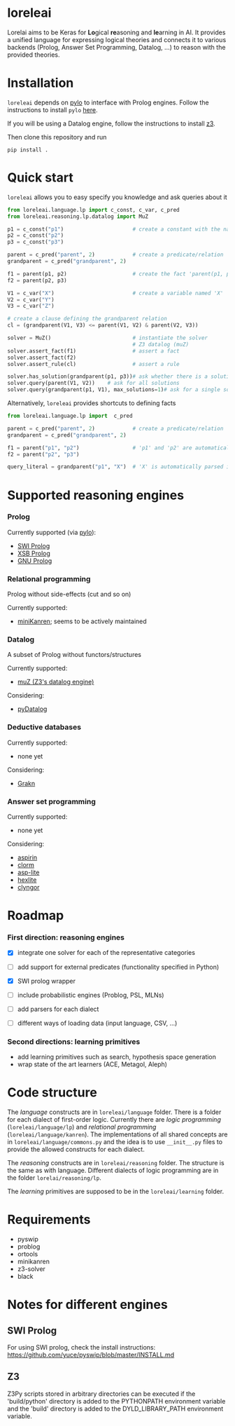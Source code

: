 # loreleai
Lorelai aims to be Keras for **Lo**gical **re**asoning and **le**arning in AI.
It provides a unified language for expressing logical theories and connects it to various backends (Prolog, Answer Set Programming, Datalog, ...) to reason with the provided theories.

# Installation

`loreleai` depends on [pylo](https://github.com/sebdumancic/pylo2) to interface with Prolog engines.
Follow the instructions to install `pylo` [here](https://github.com/sebdumancic/pylo2).

If you will be using a Datalog engine, follow the instructions to install [z3](https://github.com/Z3Prover/z3).

Then clone this repository and run
```shell script
pip install .
```



# Quick start
`loreleai` allows you to easy specify you knowledge and ask queries about it

```python
from loreleai.language.lp import c_const, c_var, c_pred
from loreleai.reasoning.lp.datalog import MuZ

p1 = c_const("p1")                      # create a constant with the name 'p1'
p2 = c_const("p2")
p3 = c_const("p3")

parent = c_pred("parent", 2)            # create a predicate/relation 'parent'
grandparent = c_pred("grandparent", 2)

f1 = parent(p1, p2)                     # create the fact 'parent(p1, p2)'
f2 = parent(p2, p3)

V1 = c_var("X")                         # create a variable named 'X'
V2 = c_var("Y")
V3 = c_var("Z")

# create a clause defining the grandparent relation
cl = (grandparent(V1, V3) <= parent(V1, V2) & parent(V2, V3))

solver = MuZ()                          # instantiate the solver
                                        # Z3 datalog (muZ)
solver.assert_fact(f1)                  # assert a fact
solver.assert_fact(f2)
solver.assert_rule(cl)                  # assert a rule

solver.has_solution(grandparent(p1, p3))# ask whether there is a solution to a query
solver.query(parent(V1, V2))    # ask for all solutions
solver.query(grandparent(p1, V1), max_solutions=1)# ask for a single solution
```

Alternatively, `loreleai` provides shortcuts to defining facts
```python
from loreleai.language.lp import  c_pred

parent = c_pred("parent", 2)            # create a predicate/relation 'parent'
grandparent = c_pred("grandparent", 2)

f1 = parent("p1", "p2")                 # 'p1' and 'p2' are automatically parsed into a Constant
f2 = parent("p2", "p3")

query_literal = grandparent("p1", "X")  # 'X' is automatically parsed into a Variable
```

# Supported reasoning engines

### Prolog

Currently supported (via [pylo](https://github.com/sebdumancic/pylo2)):
 - [SWI Prolog](https://www.swi-prolog.org/)
 - [XSB Prolog](http://xsb.sourceforge.net/)
 - [GNU Prolog](http://www.gprolog.org/)
 

### Relational programming
Prolog without side-effects (cut and so on)

Currently supported:
 - [miniKanren](https://github.com/pythological/kanren); seems to be actively maintained
 
 
### Datalog
A subset of Prolog without functors/structures

Currently supported:
 - [muZ (Z3's datalog engine)](http://www.cs.tau.ac.il/~msagiv/courses/asv/z3py/fixedpoints-examples.htm)
 
Considering:
 - [pyDatalog](https://sites.google.com/site/pydatalog/home)
 
### Deductive databases

Currently supported:
 - none yet
 
Considering:
 - [Grakn](https://grakn.ai/)
 
 
### Answer set programming

Currently supported:
  - none yet
  
Considering:
   - [aspirin](https://github.com/potassco/asprin)
   - [clorm](https://github.com/potassco/clorm)
   - [asp-lite](https://github.com/lorenzleutgeb/asp-lite)
   - [hexlite](https://github.com/hexhex/hexlite)
   - [clyngor](https://github.com/aluriak/clyngor)


# Roadmap

### First direction: reasoning engines

 - [x] integrate one solver for each of the representative categories
 - [ ] add support for external predicates (functionality specified in Python)
 - [x] SWI prolog wrapper
 - [ ] include probabilistic engines (Problog, PSL, MLNs)
 - [ ] add parsers for each dialect
 - [ ] different ways of loading data (input language, CSV, ...)
 


### Second directions: learning primitives

 - add learning primitives such as search, hypothesis space generation
 - wrap state of the art learners (ACE, Metagol, Aleph)
 
 
# Code structure

The *language* constructs are in `loreleai/language` folder. 
There is a folder for each dialect of first-order logic.
Currently there are _logic programming_ (`loreleai/language/lp`) and _relational programming_ (`loreleai/language/kanren`).
The implementations of all shared concepts are in `loreleai/language/commons.py` and the idea is to use `__init__.py` files to provide the allowed constructs for each dialect.


The *reasoning* constructs are in `loreleai/reasoning` folder.
The structure is the same as with language. 
Different dialects of logic programming are in the folder `lorelai/reasoning/lp`.


The *learning* primitives are supposed to be in the `loreleai/learning` folder.



# Requirements

  - pyswip
  - problog
  - ortools
  - minikanren
  - z3-solver
  - black
  
# Notes for different engines

## SWI Prolog
For using SWI prolog, check the install instructions: https://github.com/yuce/pyswip/blob/master/INSTALL.md

## Z3

Z3Py scripts stored in arbitrary directories can be executed if the 'build/python' directory is added to the PYTHONPATH environment variable and the 'build' directory is added to the DYLD_LIBRARY_PATH environment variable.
